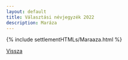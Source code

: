 ```yaml
---
layout: default
title: Választási névjegyzék 2022
description: Maráza
---
```


{% include settlementHTMLs/Maraaza.html %}

[Vissza](./)